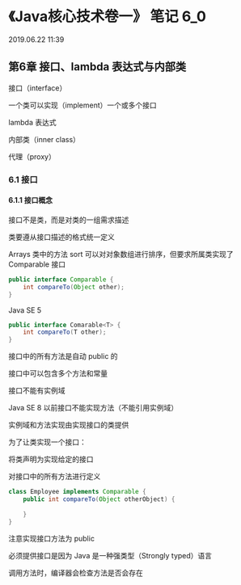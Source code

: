 

# 《Java核心技术卷一》 笔记 6_0

2019.06.22 11:39



## 第6章 接口、lambda 表达式与内部类

接口（interface）

一个类可以实现（implement）一个或多个接口

lambda 表达式

内部类（inner class）

代理（proxy）



### 6.1 接口

#### 6.1.1 接口概念

接口不是类，而是对类的一组需求描述

类要遵从接口描述的格式统一定义



Arrays 类中的方法 sort 可以对对象数组进行排序，但要求所属类实现了 Comparable 接口

```java
public interface Comparable {
    int compareTo(Object other);
}
```

Java SE 5

```java
public interface Comarable<T> {
    int compareTo(T other);
}
```



接口中的所有方法是自动 public 的

接口中可以包含多个方法和常量

接口不能有实例域

Java SE 8 以前接口不能实现方法（不能引用实例域）

实例域和方法实现由实现接口的类提供



为了让类实现一个接口：

将类声明为实现给定的接口

对接口中的所有方法进行定义

```java
class Employee implements Comparable {
    public int compareTo(Object otherObject) {
    
    }
}
```

注意实现接口方法为 public



必须提供接口是因为 Java 是一种强类型（Strongly typed）语言

调用方法时，编译器会检查方法是否会存在



